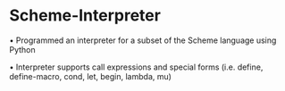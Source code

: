 # Scheme-Interpreter
•	Programmed an interpreter for a subset of the Scheme language using Python

•	Interpreter supports call expressions and special forms (i.e. define, define-macro, cond, let, begin, lambda, mu)
